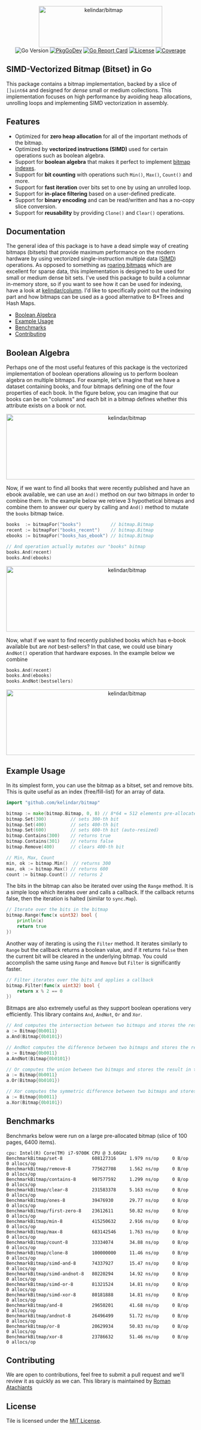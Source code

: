 <p align="center">
<img width="330" height="110" src=".github/logo.png" border="0" alt="kelindar/bitmap">
<br>
<img src="https://img.shields.io/github/go-mod/go-version/kelindar/bitmap" alt="Go Version">
<a href="https://pkg.go.dev/github.com/kelindar/bitmap"><img src="https://pkg.go.dev/badge/github.com/kelindar/bitmap" alt="PkgGoDev"></a>
<a href="https://goreportcard.com/report/github.com/kelindar/bitmap"><img src="https://goreportcard.com/badge/github.com/kelindar/bitmap" alt="Go Report Card"></a>
<a href="https://opensource.org/licenses/MIT"><img src="https://img.shields.io/badge/License-MIT-blue.svg" alt="License"></a>
<a href="https://coveralls.io/github/kelindar/bitmap"><img src="https://coveralls.io/repos/github/kelindar/bitmap/badge.svg" alt="Coverage"></a>
</p>


## SIMD-Vectorized Bitmap (Bitset) in Go

This package contains a bitmap implementation, backed by a slice of `[]uint64` and designed for *dense* small or medium collections. This implementation focuses on high performance by avoiding heap allocations, unrolling loops and implementing SIMD vectorization in assembly.

## Features

 * Optimized for **zero heap allocation** for all of the important methods of the bitmap.
 * Optimized by **vectorized instructions (SIMD)** used for certain operations such as boolean algebra.
 * Support for **boolean algebra** that makes it perfect to implement [bitmap indexes](https://en.wikipedia.org/wiki/Bitmap_index).
 * Support for **bit counting** with operations such `Min()`, `Max()`, `Count()` and more.
 * Support for **fast iteration** over bits set to one by using an unrolled loop.
 * Support for **in-place filtering** based on a user-defined predicate.
 * Support for **binary encoding** and can be read/written and has a no-copy slice conversion.
 * Support for **reusability** by providing `Clone()` and `Clear()` operations.

## Documentation

The general idea of this package is to have a dead simple way of creating bitmaps (bitsets) that provide maximum performance on the modern hardware by using vectorized single-instruction multiple data ([SIMD](https://en.wikipedia.org/wiki/SIMD)) operations. As opposed to something as [roaring bitmaps](https://github.com/RoaringBitmap/roaring) which are excellent for sparse data, this implementation is designed to be used for small or medium dense bit sets. I've used this package to build a columnar in-memory store, so if you want to see how it can be used for indexing, have a look at [kelindar/column](https://github.com/kelindar/column). I'd like to specifically point out the indexing part and how bitmaps can be used as a good alternative to B*Trees and Hash Maps.

- [Boolean Algebra](#boolean-algebra)
- [Example Usage](#example-usage)
- [Benchmarks](#benchmarks)
- [Contributing](#contributing)


## Boolean Algebra

Perhaps one of the most useful features of this package is the vectorized implementation of boolean operations allowing us to perform boolean algebra on multiple bitmaps. For example, let's imagine that we have a dataset containing books, and four bitmaps defining one of the four properties of each book. In the figure below, you can imagine that our books can be on "columns" and each bit in a bitmap defines whether this attribute exists on a book or not.


<p align="center">
<img width="630" height="175" src=".github/bitmap1.png" border="0" alt="kelindar/bitmap">
</p>

Now, if we want to find all books that were recently published and have an ebook available, we can use an `And()` method on our two bitmaps in order to combine them. In the example below we retrieve 3 hypothetical bitmaps and combine them to answer our query by calling and `And()` method to mutate the `books` bitmap twice.

```go
books  := bitmapFor("books")           // bitmap.Bitmap
recent := bitmapFor("books_recent")    // bitmap.Bitmap
ebooks := bitmapFor("books_has_ebook") // bitmap.Bitmap

// And operation actually mutates our "books" bitmap
books.And(recent)
books.And(ebooks)
```

<p align="center">
<img width="630" height="175" src=".github/bitmap2.png" border="0" alt="kelindar/bitmap">
</p>

Now, what if we want to find recently published books which has e-book available but are *not* best-sellers? In that case, we could use binary `AndNot()` operation that hardware exposes. In the example below we combine

```go
books.And(recent)
books.And(ebooks)
books.AndNot(bestsellers) 
```

<p align="center">
<img width="630" height="175" src=".github/bitmap3.png" border="0" alt="kelindar/bitmap">
</p>


## Example Usage

In its simplest form, you can use the bitmap as a bitset, set and remove bits. This is quite useful as an index (free/fill-list) for an array of data.

```go
import "github.com/kelindar/bitmap"
```

```go
bitmap := make(bitmap.Bitmap, 0, 8) // 8*64 = 512 elements pre-allocated
bitmap.Set(300)         // sets 300-th bit
bitmap.Set(400)         // sets 400-th bit
bitmap.Set(600)         // sets 600-th bit (auto-resized)
bitmap.Contains(300)    // returns true
bitmap.Contains(301)    // returns false
bitmap.Remove(400)      // clears 400-th bit

// Min, Max, Count
min, ok := bitmap.Min()  // returns 300
max, ok := bitmap.Max() // returns 600
count := bitmap.Count() // returns 2
```

The bits in the bitmap can also be iterated over using the `Range` method. It is a simple loop which iterates over and calls a callback. If the callback returns false, then the iteration is halted (similar to `sync.Map`).

```go
// Iterate over the bits in the bitmap
bitmap.Range(func(x uint32) bool {
    println(x)
    return true
})
```

Another way of iterating is using the `Filter` method. It iterates similarly to `Range` but the callback returns a boolean value, and if it returns `false` then the current bit will be cleared in the underlying bitmap. You could accomplish the same using `Range` and `Remove` but `Filter` is significantly faster.

```go
// Filter iterates over the bits and applies a callback
bitmap.Filter(func(x uint32) bool {
    return x % 2 == 0
})
```

Bitmaps are also extremely useful as they support boolean operations very efficiently. This library contains `And`, `AndNot`, `Or` and `Xor`.

```go
// And computes the intersection between two bitmaps and stores the result in the current bitmap
a := Bitmap{0b0011}
a.And(Bitmap{0b0101})

// AndNot computes the difference between two bitmaps and stores the result in the current bitmap
a := Bitmap{0b0011}
a.AndNot(Bitmap{0b0101})

// Or computes the union between two bitmaps and stores the result in the current bitmap
a := Bitmap{0b0011}
a.Or(Bitmap{0b0101})

// Xor computes the symmetric difference between two bitmaps and stores the result in the current bitmap
a := Bitmap{0b0011}
a.Xor(Bitmap{0b0101})
```

## Benchmarks
Benchmarks below were run on a large pre-allocated bitmap (slice of 100 pages, 6400 items).

```
cpu: Intel(R) Core(TM) i7-9700K CPU @ 3.60GHz
BenchmarkBitmap/set-8         	608127316     1.979 ns/op     0 B/op    0 allocs/op
BenchmarkBitmap/remove-8      	775627708     1.562 ns/op     0 B/op    0 allocs/op
BenchmarkBitmap/contains-8    	907577592     1.299 ns/op     0 B/op    0 allocs/op
BenchmarkBitmap/clear-8       	231583378     5.163 ns/op     0 B/op    0 allocs/op
BenchmarkBitmap/ones-8        	39476930      29.77 ns/op     0 B/op    0 allocs/op
BenchmarkBitmap/first-zero-8  	23612611      50.82 ns/op     0 B/op    0 allocs/op
BenchmarkBitmap/min-8         	415250632     2.916 ns/op     0 B/op    0 allocs/op
BenchmarkBitmap/max-8         	683142546     1.763 ns/op     0 B/op    0 allocs/op
BenchmarkBitmap/count-8       	33334074      34.88 ns/op     0 B/op    0 allocs/op
BenchmarkBitmap/clone-8       	100000000     11.46 ns/op     0 B/op    0 allocs/op
BenchmarkBitmap/simd-and-8    	74337927      15.47 ns/op     0 B/op    0 allocs/op
BenchmarkBitmap/simd-andnot-8 	80220294      14.92 ns/op     0 B/op    0 allocs/op
BenchmarkBitmap/simd-or-8     	81321524      14.81 ns/op     0 B/op    0 allocs/op
BenchmarkBitmap/simd-xor-8    	80181888      14.81 ns/op     0 B/op    0 allocs/op
BenchmarkBitmap/and-8         	29650201      41.68 ns/op     0 B/op    0 allocs/op
BenchmarkBitmap/andnot-8      	26496499      51.72 ns/op     0 B/op    0 allocs/op
BenchmarkBitmap/or-8          	20629934      50.83 ns/op     0 B/op    0 allocs/op
BenchmarkBitmap/xor-8         	23786632      51.46 ns/op     0 B/op    0 allocs/op
```

## Contributing

We are open to contributions, feel free to submit a pull request and we'll review it as quickly as we can. This library is maintained by [Roman Atachiants](https://www.linkedin.com/in/atachiants/)

## License

Tile is licensed under the [MIT License](LICENSE.md).
